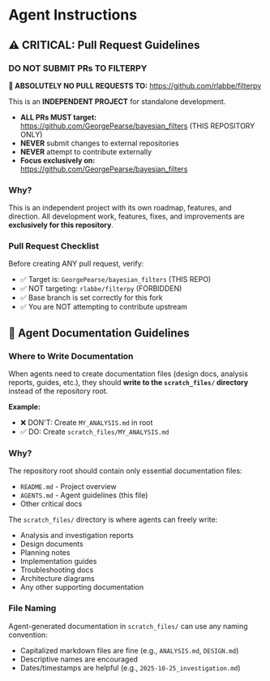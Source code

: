 # Agent Instructions

## ⚠️ CRITICAL: Pull Request Guidelines

### DO NOT SUBMIT PRs TO FILTERPY

**🚫 ABSOLUTELY NO PULL REQUESTS TO:** https://github.com/rlabbe/filterpy

This is an **INDEPENDENT PROJECT** for standalone development.

- **ALL PRs MUST target:** https://github.com/GeorgePearse/bayesian_filters (THIS REPOSITORY ONLY)
- **NEVER** submit changes to external repositories
- **NEVER** attempt to contribute externally
- **Focus exclusively on:** https://github.com/GeorgePearse/bayesian_filters

### Why?

This is an independent project with its own roadmap, features, and direction. All development work, features, fixes, and improvements are **exclusively for this repository**.

### Pull Request Checklist

Before creating ANY pull request, verify:
- ✅ Target is: `GeorgePearse/bayesian_filters` (THIS REPO)
- ✅ NOT targeting: `rlabbe/filterpy` (FORBIDDEN)
- ✅ Base branch is set correctly for this fork
- ✅ You are NOT attempting to contribute upstream

## 📝 Agent Documentation Guidelines

### Where to Write Documentation

When agents need to create documentation files (design docs, analysis reports, guides, etc.), they should **write to the `scratch_files/` directory** instead of the repository root.

**Example:**
- ❌ DON'T: Create `MY_ANALYSIS.md` in root
- ✅ DO: Create `scratch_files/MY_ANALYSIS.md`

### Why?

The repository root should contain only essential documentation files:
- `README.md` - Project overview
- `AGENTS.md` - Agent guidelines (this file)
- Other critical docs

The `scratch_files/` directory is where agents can freely write:
- Analysis and investigation reports
- Design documents
- Planning notes
- Implementation guides
- Troubleshooting docs
- Architecture diagrams
- Any other supporting documentation

### File Naming

Agent-generated documentation in `scratch_files/` can use any naming convention:
- Capitalized markdown files are fine (e.g., `ANALYSIS.md`, `DESIGN.md`)
- Descriptive names are encouraged
- Dates/timestamps are helpful (e.g., `2025-10-25_investigation.md`)
